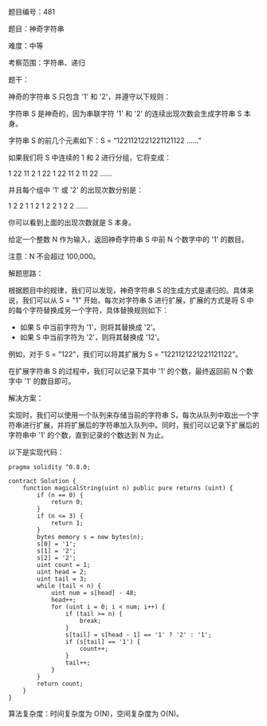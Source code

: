 题目编号：481

题目：神奇字符串

难度：中等

考察范围：字符串、递归

题干：

神奇的字符串 S 只包含 '1' 和 '2'，并遵守以下规则：

字符串 S 是神奇的，因为串联字符 '1' 和 '2' 的连续出现次数会生成字符串 S 本身。

字符串 S 的前几个元素如下：S = “1221121221221121122 ......”

如果我们将 S 中连续的 1 和 2 进行分组，它将变成：

1 22 11 2 1 22 1 22 11 2 11 22 ......

并且每个组中 '1' 或 '2' 的出现次数分别是：

1 2 2 1 1 2 1 2 2 1 2 2 ......

你可以看到上面的出现次数就是 S 本身。

给定一个整数 N 作为输入，返回神奇字符串 S 中前 N 个数字中的 '1' 的数目。

注意：N 不会超过 100,000。

解题思路：

根据题目中的规律，我们可以发现，神奇字符串 S 的生成方式是递归的。具体来说，我们可以从 S = "1" 开始，每次对字符串 S 进行扩展，扩展的方式是将 S 中的每个字符替换成另一个字符，具体替换规则如下：

- 如果 S 中当前字符为 '1'，则将其替换成 '2'。
- 如果 S 中当前字符为 '2'，则将其替换成 '12'。

例如，对于 S = "122"，我们可以将其扩展为 S = "1221121221221121122"。

在扩展字符串 S 的过程中，我们可以记录下其中 '1' 的个数，最终返回前 N 个数字中 '1' 的数目即可。

解决方案：

实现时，我们可以使用一个队列来存储当前的字符串 S，每次从队列中取出一个字符串进行扩展，并将扩展后的字符串加入队列中。同时，我们可以记录下扩展后的字符串中 '1' 的个数，直到记录的个数达到 N 为止。

以下是实现代码：

```solidity
pragma solidity ^0.8.0;

contract Solution {
    function magicalString(uint n) public pure returns (uint) {
        if (n == 0) {
            return 0;
        }
        if (n <= 3) {
            return 1;
        }
        bytes memory s = new bytes(n);
        s[0] = '1';
        s[1] = '2';
        s[2] = '2';
        uint count = 1;
        uint head = 2;
        uint tail = 3;
        while (tail < n) {
            uint num = s[head] - 48;
            head++;
            for (uint i = 0; i < num; i++) {
                if (tail >= n) {
                    break;
                }
                s[tail] = s[head - 1] == '1' ? '2' : '1';
                if (s[tail] == '1') {
                    count++;
                }
                tail++;
            }
        }
        return count;
    }
}
```

算法复杂度：时间复杂度为 O(N)，空间复杂度为 O(N)。